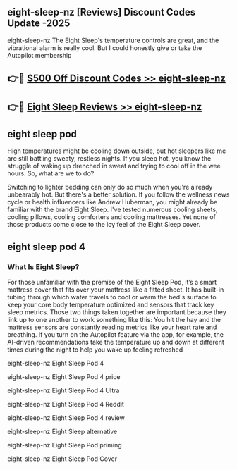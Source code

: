 ## eight-sleep-nz [Reviews​] Discount Codes Update -2025

eight-sleep-nz The Eight Sleep's temperature controls are great, and the vibrational alarm is really cool. But I could honestly give or take the Autopilot membership

## 👉🔴 [$500 Off Discount Codes >> eight-sleep-nz](http://download.freeplayer.one?title=eight-sleep-nz&ref=18-ES)

## 👉🔴 [Eight Sleep Reviews >> eight-sleep-nz](http://download.freeplayer.one?title=eight-sleep-nz&ref=18-ES)

## eight sleep pod

High temperatures might be cooling down outside, but hot sleepers like me are still battling sweaty, restless nights. If you sleep hot, you know the struggle of waking up drenched in sweat and trying to cool off in the wee hours. So, what are we to do?

Switching to lighter bedding can only do so much when you're already unbearably hot. But there's a better solution. If you follow the wellness news cycle or health influencers like Andrew Huberman, you might already be familiar with the brand Eight Sleep. I've tested numerous cooling sheets, cooling pillows, cooling comforters and cooling mattresses. Yet none of those products come close to the icy feel of the Eight Sleep cover.

## eight sleep pod 4

### What Is Eight Sleep?

For those unfamiliar with the premise of the Eight Sleep Pod, it’s a smart mattress cover that fits over your mattress like a fitted sheet. It has built-in tubing through which water travels to cool or warm the bed's surface to keep your core body temperature optimized and sensors that track key sleep metrics. Those two things taken together are important because they link up to one another to work something like this: You hit the hay and the mattress sensors are constantly reading metrics like your heart rate and breathing. If you turn on the Autopilot feature via the app, for example, the AI-driven recommendations take the temperature up and down at different times during the night to help you wake up feeling refreshed

eight-sleep-nz Eight Sleep Pod 4

eight-sleep-nz Eight Sleep Pod 4 price

eight-sleep-nz Eight Sleep Pod 4 Ultra

eight-sleep-nz Eight Sleep Pod 4 Reddit

eight-sleep-nz Eight Sleep Pod 4 review

eight-sleep-nz Eight Sleep alternative

eight-sleep-nz Eight Sleep Pod priming

eight-sleep-nz Eight Sleep Pod Cover